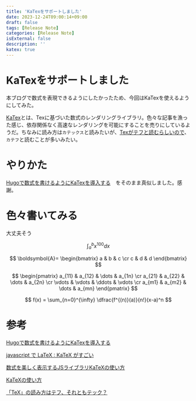 ```yaml
---
title: 'KaTexをサポートしました'
date: 2023-12-24T09:00:14+09:00
draft: false
tags: [Release Note]
categories: [Release Note]
isExternal: false
description: ''
katex: true
---
```


# KaTexをサポートしました

本ブログで数式を表現できるようにしたかったため、今回はKaTexを使えるようにしてみた。

[KaTex](https://katex.org/)とは、Texに基づいた数式のレンダリングライブラリ。色々な記事を漁った感じ、依存関係なく高速なレンダリングを可能にすることを売りにしているようだ。ちなみに読み方は`カテックス`と読みたいが、[Texがテフと読むらしいので](http://www.kksanshusha.jp/booklab/archives/1184)、`カテフ`と読むことが多いみたい。

# やりかた

[Hugoで数式を書けるようにKaTexを導入する](https://blog.takanabe.tokyo/2023/02/08c885eb-04d0-468d-b710-ca1b6d0b3c92/)　をそのまま真似しました。感謝。

# 色々書いてみる

大丈夫そう

$$
\int_{a}^{b} x^{100} dx
$$

$$
\boldsymbol{A}=
\begin{bmatrix}
   a & b & c \cr
   c & d & d
\end{bmatrix}
$$

$$
\begin{pmatrix} 
  a_{11} & a_{12} & \dots  & a_{1n} \cr
  a_{21} & a_{22} & \dots  & a_{2n} \cr
  \vdots & \vdots & \ddots & \vdots \cr
  a_{m1} & a_{m2} & \dots  & a_{mn}
\end{pmatrix}
$$

$$
f(x) = \sum_{n=0}^{\infty} \dfrac{f^{(n)}(a)}{n!}(x-a)^n
$$


# 参考

[Hugoで数式を書けるようにKaTexを導入する](https://blog.takanabe.tokyo/2023/02/08c885eb-04d0-468d-b710-ca1b6d0b3c92/)

[javascript で LaTeX : KaTeX がすごい](https://lesguillemets.github.io/blog/2014/09/18/katex0.html)

[数式を美しく表示するJSライブラリKaTeXの使い方](https://toach.biz/blog/getting-started-with-katex/)

[KaTeXの使い方](https://manabitimes.jp/katex)

[「TeX」の読み方はテフ、それともテック？](http://www.kksanshusha.jp/booklab/archives/1184)

